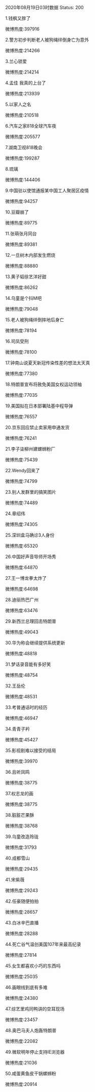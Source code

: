 2020年08月19日03时数据
Status: 200

1.钱枫又胖了

微博热度:397916

2.警方初步判断老人被狗绳绊倒身亡为意外

微博热度:214266

3.兰心锁爱

微博热度:214214

4.孟佳 我真的上台了

微博热度:213939

5.以家人之名

微博热度:210518

6.汽车之家818全球汽车夜

微博热度:205577

7.湖南卫视818晚会

微博热度:199287

8.琉璃

微博热度:144406

9.中国驻以使馆通报某中国工人聚居区疫情

微博热度:94257

10.豆瓣崩了

微博热度:89775

11.张萌张月同台

微博热度:89381

12.一旦树木内部发生燃烧

微博热度:88880

13.黄子韬徐艺洋好甜

微博热度:86262

14.乌童是个抖M吧

微博热度:79048

15.老人被狗绳绊倒摔地后身亡

微博热度:78194

16.司凤受刑

微博热度:78100

17.钟南山说夏天新冠传染性差的想法太天真

微博热度:77380

18.特朗普宣布将赦免美国女权运动领袖

微博热度:77035

19.美国拟在日本部署陆基中程导弹

微博热度:76557

20.京东回应禁止卖家用申通发货

微博热度:76241

21.李子柒柳州建螺蛳粉厂

微博热度:75439

22.Wendy回来了

微博热度:74799

23.别人发群里的搞笑图片

微博热度:74489

24.章绍伟

微博热度:74305

25.深圳盒马确诊3人身份

微博热度:65320

26.中国好声音导师开场秀

微博热度:64870

27.王一博龙拳太炸了

微博热度:64698

28.迪丽热巴广州

微博热度:63476

29.新西兰总理回击特朗普

微博热度:49043

30.华为称会继续提供系统更新

微博热度:48818

31.梦话录音能有多好笑

微博热度:48754

32.王岳伦

微博热度:48531

33.考普通话时的经历

微博热度:46947

34.青青子衿

微博热度:45427

35.影视剧难以接受的结局

微博热度:39970

36.且听凤鸣

微博热度:38775

37.权志龙的画

微博热度:38775

38.脏脏芒果酥

微博热度:38768

39.乌童改造玲珑

微博热度:31793

40.成都雪山

微博热度:29435

41.宋紫薇

微博热度:29243

42.任豪随便拍拍

微博热度:28657

43.白冰辛巴直播

微博热度:28288

44.死亡谷气温创美国107年来最高纪录

微博热度:27814

45.女生都喜欢小巧的东西吗

微博热度:25035

46.画眼线到底有多难

微博热度:24380

47.综艺里鸡同鸭讲的空耳现场

微博热度:23457

48.奥巴马夫人炮轰特朗普

微博热度:22082

49.微软明年停止支持IE浏览器

微博热度:21036

50.咸蛋黄鱼皮干锅螺蛳粉

微博热度:20914

